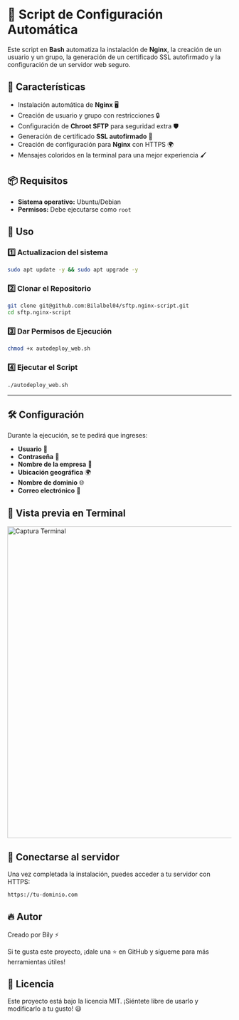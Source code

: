# 🚀 Script de Configuración Automática

Este script en **Bash** automatiza la instalación de **Nginx**, la creación de un usuario y un grupo, la generación de un certificado SSL autofirmado y la configuración de un servidor web seguro.

## 📌 Características
- Instalación automática de **Nginx** 🖥️
- Creación de usuario y grupo con restricciones 🔒
- Configuración de **Chroot SFTP** para seguridad extra 🛡️
- Generación de certificado **SSL autofirmado** 🔑
- Creación de configuración para **Nginx** con HTTPS 🌍
- Mensajes coloridos en la terminal para una mejor experiencia 🖌️

## 📦 Requisitos
- **Sistema operativo:** Ubuntu/Debian
- **Permisos:** Debe ejecutarse como `root`

## 📜 Uso
### 1️⃣ Actualizacion del sistema
```bash
sudo apt update -y && sudo apt upgrade -y
```

### 2️⃣ Clonar el Repositorio
```bash
git clone git@github.com:Bilalbel04/sftp.nginx-script.git
cd sftp.nginx-script
```

### 3️⃣ Dar Permisos de Ejecución
```bash
chmod +x autodeploy_web.sh
```

### 4️⃣ Ejecutar el Script
```bash
./autodeploy_web.sh
```

---

## 🛠️ Configuración
Durante la ejecución, se te pedirá que ingreses:
- **Usuario** 👤
- **Contraseña** 🔑
- **Nombre de la empresa** 🏢
- **Ubicación geográfica** 🌍
- **Nombre de dominio** 🌐
- **Correo electrónico** 📧

## 🎨 Vista previa en Terminal
<img src="https://imgur.com/MR2RvT5.png" alt="Captura Terminal" width="700">

## 🔗 Conectarse al servidor
Una vez completada la instalación, puedes acceder a tu servidor con HTTPS:
```bash
https://tu-dominio.com
```

## 🔥 Autor

Creado por Bily ⚡

Si te gusta este proyecto, ¡dale una ⭐ en GitHub y sígueme para más herramientas útiles!

## 📄 Licencia
Este proyecto está bajo la licencia MIT. ¡Siéntete libre de usarlo y modificarlo a tu gusto! 😃

